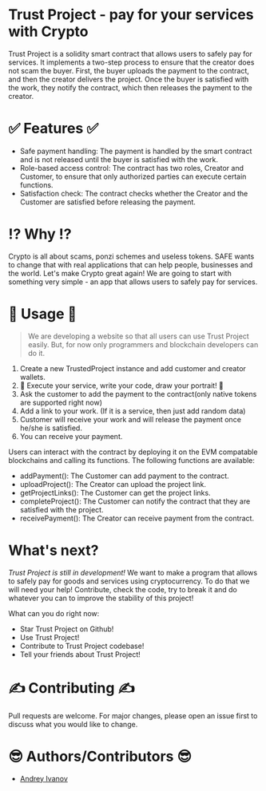 # Trust Project - pay for your services with Crypto

Trust Project is a solidity smart contract that allows users to safely pay for services. It implements a two-step process to ensure that the creator does not scam the buyer. First, the buyer uploads the payment to the contract, and then the creator delivers the project. Once the buyer is satisfied with the work, they notify the contract, which then releases the payment to the creator.

# ✅ Features ✅

- Safe payment handling: The payment is handled by the smart contract and is not released until the buyer is satisfied with the work.
- Role-based access control: The contract has two roles, Creator and Customer, to ensure that only authorized parties can execute certain functions.
- Satisfaction check: The contract checks whether the Creator and the Customer are satisfied before releasing the payment.

# ⁉️ Why ⁉️

Crypto is all about scams, ponzi schemes and useless tokens. SAFE wants to change that with real applications that can help people, businesses and the world.
Let's make Crypto great again! We are going to start with something very simple - an app that allows users to safely pay for services.

# 🧾 Usage 🧾

> We are developing a website so that all users can use Trust Project easily. But, for now only programmers and blockchain developers can do it.

1. Create a new TrustedProject instance and add customer and creator wallets.
2. 🚀 Execute your service, write your code, draw your portrait! 🚀 
3. Ask the customer to add the payment to the contract(only native tokens are supported right now)
4. Add a link to your work. (If it is a service, then just add random data)
5. Customer will receive your work and will release the payment once he/she is satisfied.
6. You can receive your payment.

Users can interact with the contract by deploying it on the EVM compatable blockchains and calling its functions. The following functions are available:

- addPayment(): The Customer can add payment to the contract.
- uploadProject(): The Creator can upload the project link.
- getProjectLinks(): The Customer can get the project links.
- completeProject(): The Customer can notify the contract that they are satisfied with the project.
- receivePayment(): The Creator can receive payment from the contract.


# What's next?

*Trust Project is still in development!* We want to make a program that allows to safely pay for goods and services using cryptocurrency.
To do that we will need your help! Contribute, check the code, try to break it and do whatever you can to improve the stability of this project!

What can you do right now:

- Star Trust Project on Github!
- Use Trust Project!
- Contribute to Trust Project codebase!
- Tell your friends about Trust Project!


# ✍️ Contributing ✍️

Pull requests are welcome. For major changes, please open an issue first to discuss what you would like to change.


# 😎 Authors/Contributors 😎

- [Andrey Ivanov](https://github.com/knucklesuganda)
